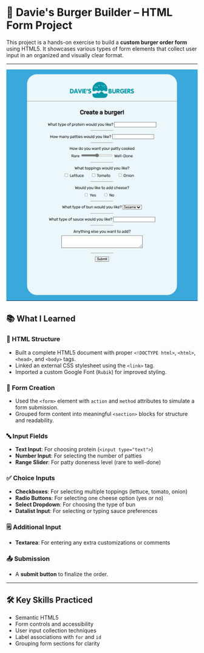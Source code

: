# 🍔 Davie's Burger Builder – HTML Form Project

This project is a hands-on exercise to build a **custom burger order form** using HTML5. It showcases various types of form elements that collect user input in an organized and visually clear format.

---

![alt text](<🍔 Davie's Burger Builder – HTML Form Project/image.png>)

## 📚 What I Learned

### 🧱 HTML Structure
- Built a complete HTML5 document with proper `<!DOCTYPE html>`, `<html>`, `<head>`, and `<body>` tags.
- Linked an external CSS stylesheet using the `<link>` tag.
- Imported a custom Google Font (`Rubik`) for improved styling.

### 📝 Form Creation
- Used the `<form>` element with `action` and `method` attributes to simulate a form submission.
- Grouped form content into meaningful `<section>` blocks for structure and readability.

### 🔤 Input Fields
- **Text Input**: For choosing protein (`<input type="text">`)
- **Number Input**: For selecting the number of patties
- **Range Slider**: For patty doneness level (rare to well-done)

### ✅ Choice Inputs
- **Checkboxes**: For selecting multiple toppings (lettuce, tomato, onion)
- **Radio Buttons**: For selecting one cheese option (yes or no)
- **Select Dropdown**: For choosing the type of bun
- **Datalist Input**: For selecting or typing sauce preferences

### 🗒️ Additional Input
- **Textarea**: For entering any extra customizations or comments

### 📤 Submission
- A **submit button** to finalize the order.

---

## 🛠️ Key Skills Practiced
- Semantic HTML5
- Form controls and accessibility
- User input collection techniques
- Label associations with `for` and `id`
- Grouping form sections for clarity


